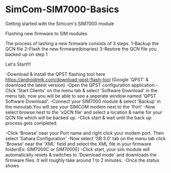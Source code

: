 # SimCom-SIM7000-Basics
Getting started with the Simcom's SIM7000 module


Flashing new firmware to SIM modules

The process of lashing a new firmware consists of 3 steps.
1-Backup the QCN file 
2-Flash the new firmware(binaries)
3-Restore the QCN file you backed up on step 1


Let's Start!!!

-Download & install the QPST flashing tool here https://androidmtk.com/download-qpst-flash-tool (Google 'QPST' & download the latest version)
-Open the QPST configuration application
-Click 'Start Clients' on the menu tab & select 'Software  Download' in the menu tab, now you will be able to see a seperate window named 'QPST Software Download'.
-Connect your SIM7000 module & select 'Backup' in the menutab.You will see your SIMCOM modem next to the 'Port'
-Now select browse nest to the 'xQCN file' and select a location & name for your QCN file which will be backed up.
-Click start & wait until the back up process gets completed.

-Click 'Browse' near your Port name and right click your modem port. Then select 'Sahara Configuration'
-Now select 'SB 3.0' tab on the menu tab click 'Browse' near the 'XML' field and select the XML file in your firmware folder(Ex: SIM7000C or SIM7000E)
-Click start, your sim module will automatically resets & switches to 'Download mode' and downloads the firmware files. It will roughly take around 1 to 2 minutes.
-Once the status shows



